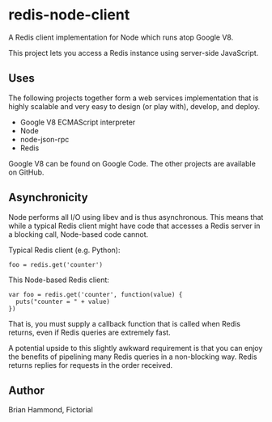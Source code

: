# redis-node-client

A Redis client implementation for Node which runs atop Google V8.

This project lets you access a Redis instance using server-side JavaScript.

## Uses

The following projects together form a web services implementation that is
highly scalable and very easy to design (or play with), develop, and deploy.

* Google V8 ECMAScript interpreter
* Node
* node-json-rpc
* Redis

Google V8 can be found on Google Code.  The other projects are available on
GitHub.

## Asynchronicity

Node performs all I/O using libev and is thus asynchronous.  This means that
while a typical Redis client might have code that accesses a Redis server in a
blocking call, Node-based code cannot.

Typical Redis client (e.g. Python):

    foo = redis.get('counter')

This Node-based Redis client:

    var foo = redis.get('counter', function(value) { 
      puts("counter = " + value) 
    })

That is, you must supply a callback function that is called when Redis returns,
even if Redis queries are extremely fast.

A potential upside to this slightly awkward requirement is that you can enjoy
the benefits of pipelining many Redis queries in a non-blocking way.  Redis
returns replies for requests in the order received.

## Author

Brian Hammond, Fictorial
